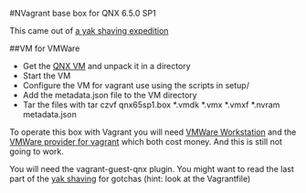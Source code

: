 #NVagrant base box for QNX 6.5.0 SP1

This came out of [a yak shaving expedition](http://www.ampelofilosofies.gr/software/2013/10/18/qnx-vagrant)

##VM for VMWare

* Get the [QNX VM](https://www.google.de/url?sa=t&rct=j&q=&esrc=s&source=web&cd=5&cad=rja&ved=0CEwQFjAE&url=http%3A%2F%2Fwww.qnx.com%2Fdownload%2Ffeature.html%3Fprogramid%3D23665&ei=ON1gUtpeoqfiBO-hgJAG&usg=AFQjCNEh7XAm0y24bOxLzwrLwi7uMUhxOw&sig2=3-nLokU8CwN6bMrf0pcOKA&bvm=bv.54934254,d.bGE) and unpack it in a directory
* Start the VM
* Configure the VM for vagrant use using the scripts in setup/
* Add the metadata.json file to the VM directory
* Tar the files with tar czvf qnx65sp1.box *.vmdk *.vmx *.vmxf *.nvram metadata.json

To operate this box with Vagrant you will need [VMWare Workstation](http://www.vmware.com/products/workstation/) and the [VMWare provider for vagrant](http://www.vagrantup.com/vmware) which both cost money. And this is still not going to work.

You will need the vagrant-guest-qnx plugin. You might want to read the last part of the [yak shaving](http://www.ampelofilosofies.gr/software/2013/10/19/vagrant-guest-qnx) for gotchas (hint: look at the Vagrantfile)